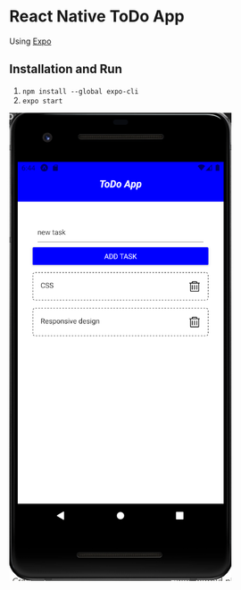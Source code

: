 #   React Native ToDo App
Using [Expo](https://docs.expo.io/)

## Installation and Run
1. `npm install --global expo-cli`
2. `expo start`

![Screen](https://github.com/santiago120600/React-Native-ToDo/blob/main/screen.png)
